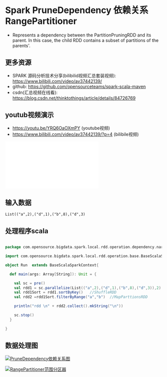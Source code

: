 # Spark PruneDependency 依赖关系 RangePartitioner

-   Represents a dependency between the PartitionPruningRDD and its parent. In this
  case, the child RDD contains a subset of partitions of the parents'.

## 更多资源
- SPARK 源码分析技术分享(bilibilid视频汇总套装视频): https://www.bilibili.com/video/av37442139/
- github: https://github.com/opensourceteams/spark-scala-maven
- csdn(汇总视频在线看): https://blog.csdn.net/thinktothings/article/details/84726769


## youtub视频演示
  - https://youtu.be/YRQ6OaOXmPY  (youtube视频)
  - https://www.bilibili.com/video/av37442139/?p=4  (bilibile视频)

<iframe src="//player.bilibili.com/player.html?aid=37442139&cid=65838008&page=4" scrolling="no" border="0" frameborder="no" framespacing="0" allowfullscreen="true"> </iframe>

  
## 输入数据

```shell
List(("a",2),("d",1),("b",8),("d",3)
```


## 处理程序scala
```scala

package com.opensource.bigdata.spark.local.rdd.operation.dependency.narrow.n_03_pruneDependency.n_02_filterByRange

import com.opensource.bigdata.spark.local.rdd.operation.base.BaseScalaSparkContext

object Run  extends BaseScalaSparkContext{

  def main(args: Array[String]): Unit = {

    val sc = pre()
    val rdd1 = sc.parallelize(List(("a",2),("d",1),("b",8),("d",3)),2)  //ParallelCollectionRDD
    val rdd1Sort = rdd1.sortByKey()   //ShuffleRDD
    val rdd2 =rdd1Sort.filterByRange("a","b")  //MapParttionsRDD

    println("rdd \n" + rdd2.collect().mkString("\n"))

    sc.stop()
  }

}


```

## 数据处理图



[![PruneDependency依赖关系图](https://github.com/opensourceteams/spark-scala-maven/blob/master/md/images/rdd.denpendency/pruneDependency%E4%BE%9D%E8%B5%96%E5%85%B3%E7%B3%BB.png "PruneDependency依赖关系图")](https://github.com/opensourceteams/spark-scala-maven/blob/master/md/images/rdd.denpendency/pruneDependency%E4%BE%9D%E8%B5%96%E5%85%B3%E7%B3%BB.png "PruneDependency依赖关系图")

[![RangePartitioner范围分区器](https://github.com/opensourceteams/spark-scala-maven/blob/master/md/images/rdd.denpendency/RangePartitioner%E8%8C%83%E5%9B%B4%E5%88%86%E5%8C%BA%E5%99%A8.png "RangePartitioner范围分区器")](https://github.com/opensourceteams/spark-scala-maven/blob/master/md/images/rdd.denpendency/RangePartitioner%E8%8C%83%E5%9B%B4%E5%88%86%E5%8C%BA%E5%99%A8.png "RangePartitioner范围分区器")
